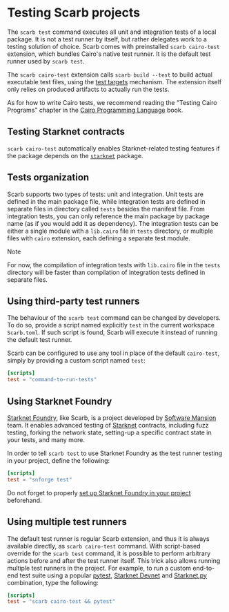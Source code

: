 # Testing Scarb projects

The `scarb test` command executes all unit and integration tests of a local package.
It is not a test runner by itself, but rather delegates work to a testing solution of choice.
Scarb comes with preinstalled `scarb cairo-test` extension, which bundles Cairo's native test runner.
It is the default test runner used by `scarb test`.

The `scarb cairo-test` extension calls `scarb build --test` to build actual executable test files,
using the [test targets](../reference/targets#test-targets) mechanism.
The extension itself only relies on produced artifacts to actually run the tests.

As for how to write Cairo tests, we recommend reading the "Testing Cairo Programs" chapter in the
[Cairo Programming Language](https://book.cairo-lang.org/) book.

## Testing Starknet contracts

`scarb cairo-test` automatically enables Starknet-related testing features if the package depends on the
[`starknet`](./starknet/starknet-package) package.

## Tests organization

Scarb supports two types of tests: unit and integration.
Unit tests are defined in the main package file, while integration tests are defined in separate files in
directory called `tests` besides the manifest file.
From integration tests, you can only reference the main package by package name (as if you would add it as dependency).
The integration tests can be either a single module with a `lib.cairo` file in `tests` directory,
or multiple files with `cairo` extension, each defining a separate test module.

> [!NOTE]
> For now, the compilation of integration tests with `lib.cairo` file in the `tests` directory will be faster than
> compilation of integration tests defined in separate files.

## Using third-party test runners

The behaviour of the `scarb test` command can be changed by developers.
To do so, provide a script named explicitly `test` in the current workspace `Scarb.toml`.
If such script is found, Scarb will execute it instead of running the default test runner.

Scarb can be configured to use any tool in place of the default `cairo-test`, simply by providing
a custom script named `test`:

```toml filename="Scarb.toml"
[scripts]
test = "command-to-run-tests"
```

## Using Starknet Foundry

[Starknet Foundry](https://foundry-rs.github.io/starknet-foundry), like Scarb, is a project developed
by [Software Mansion](https://swmansion.com/) team.
It enables advanced testing of [Starknet](https://www.starknet.io/) contracts, including fuzz testing, forking the
network state, setting-up a specific contract state in your tests, and many more.

In order to tell `scarb test` to use Starknet Foundry as the test runner testing in your project, define the following:

```toml filename="Scarb.toml"
[scripts]
test = "snforge test"
```

Do not forget to
properly [set up Starknet Foundry in your project](https://foundry-rs.github.io/starknet-foundry/getting-started/first-steps.html#using-snforge-with-existing-scarb-projects)
beforehand.

## Using multiple test runners

The default test runner is regular Scarb extension, and thus it is always available directly, as `scarb cairo-test`
command.
With script-based override for the `scarb test` command, it is possible to perform arbitrary actions before and after
the test runner itself.
This trick also allows running multiple test runners in the project.
For example, to run a custom end-to-end test suite using a popular [pytest](https://pytest.org/),
[Starknet Devnet](https://0xspaceshard.github.io/starknet-devnet/) and [Starknet.py](https://starknetpy.rtfd.io/)
combination, type the following:

```toml
[scripts]
test = "scarb cairo-test && pytest"
```
